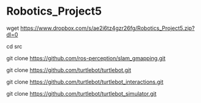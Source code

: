 # Robotics_Project5

wget https://www.dropbox.com/s/ae2i6tz4gzr26fg/Robotics_Project5.zip?dl=0

cd src

git clone https://github.com/ros-perception/slam_gmapping.git

git clone https://github.com/turtlebot/turtlebot.git

git clone https://github.com/turtlebot/turtlebot_interactions.git

git clone https://github.com/turtlebot/turtlebot_simulator.git




